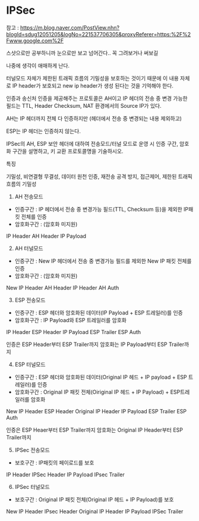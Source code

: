 # IPSec

참고 : https://m.blog.naver.com/PostView.nhn?blogId=sdug12051205&logNo=221537706305&proxyReferer=https:%2F%2Fwww.google.com%2F

스샷으로만 공부하니까 눈으로만 보고 넘어간다.. 꼭 그려보거나 써보길

나중에 생각이 애매하게 난다.

터널모드 자체가 제한된 트래픽 흐름의 기밀성을 보호하는 것이기 때문에 이 내용 자체로 IP header가 보호되고 new ip header가 생성 된다는 것을 기억해야 한다.

인증과 송신처 인증을 제공해주는 프로토콜은 AH이고 IP 헤더의 전송 중 변경 가능한 필드는 TTL, Header Checksum, NAT 환경에서의 Source IP가 있다.

AH는 IP 헤더까지 전체 다 인증하지만 (헤더에서 전송 중 변경되는 내용 제외하고)

ESP는 IP 헤더는 인증하지 않는다.

IPSec의 AH, ESP 보안 헤더에 대하여 전송모드/터널 모드로 운영 시 인증 구간, 암호화 구간을 설명하고, 키 교환 프로토콜명을 기술하시오.

특징

기밀성, 비연결형 무결성, 데이터 원천 인증, 재전송 공격 방지, 접근제어, 제한된 트래픽 흐름의 기밀성

1. AH 전송모드

- 인증구간 : IP 헤더에서 전송 중 변경가능 필드(TTL, Checksum 등)을 제외한 IP패킷 전체를 인증
- 암호화구간 : (암호화 미지원)

IP Header AH Header IP Payload


2. AH 터널모드

- 인증구간 : New IP 헤더에서 전송 중 변경가능 필드를 제외한 New IP 패킷 전체를 인증
- 암호화구간 : (암호화 미지원)

New IP Header AH Header IP Header AH Auth

3. ESP 전송모드

- 인증구간 : ESP 헤더와 암호화된 데이터(IP Payload + ESP 트레일러)를 인증
- 암호화구간 : IP Payload와 ESP 트레일러를 암호화

IP Header ESP Header IP Payload ESP Trailer ESP Auth 

인증은 ESP Header부터 ESP Trailer까지
암호화는 IP Payload부터 ESP Trailer까지 

4. ESP 터널모드

- 인증구간 : ESP 헤더와 암호화된 데이터(Original IP 헤드 + IP payload + ESP 트레일러)를 인증
- 암호화구간 : Original IP 패킷 전체(Oiriginal IP 헤드 + IP Payload) + ESP트레일러를 암호화

New IP Header ESP Header Original IP Header IP Payload ESP Trailer ESP Auth

인증은 ESP Heaer부터 ESP Trailer까지
암호화는 Original IP Header부터 ESP Trailer까지

5. IPSec 전송모드

- 보호구간 : IP패킷의 페이로드를 보호

IP Header IPSec Header IP Payload IPsec Trailer

6. IPSec 터널모드

- 보호구간 : Original IP 패킷 전체(Original IP 헤드 + IP Payload)를 보호

New IP Header IPsec Header Original IP Header IP Payload IPSec Trailer